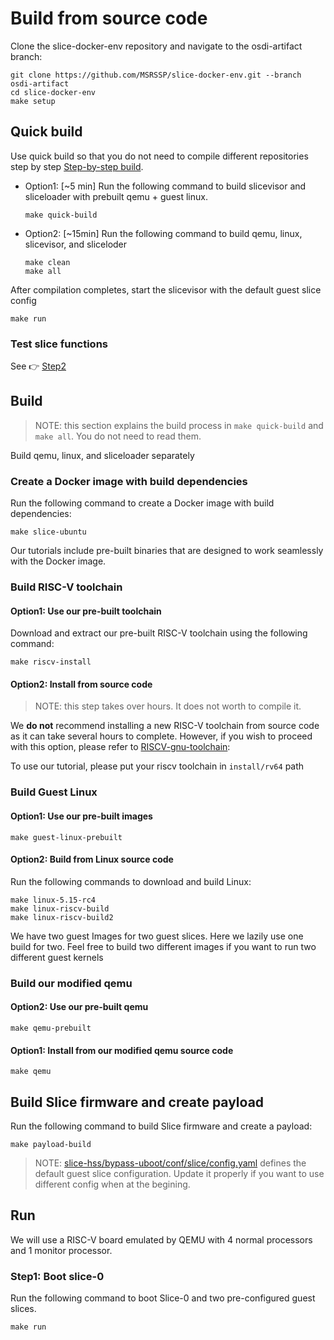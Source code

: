 # Build from source code

Clone the slice-docker-env repository and navigate to the osdi-artifact branch:

```
git clone https://github.com/MSRSSP/slice-docker-env.git --branch osdi-artifact
cd slice-docker-env
make setup
```

## Quick build

Use quick build so that you do not need to compile different repositories step by step [Step-by-step build](#build).

* Option1: [~5 min] Run the following command to build slicevisor and sliceloader with prebuilt qemu + guest linux.
  ```
  make quick-build
  ```

* Option2: [~15min] Run the following command to build qemu, linux, slicevisor, and sliceloder
  ```
  make clean
  make all
  ```

After compilation completes, start the slicevisor with the default guest slice config
```
make run
```

### Test slice functions

See :point_right: [Step2](quick-start.md#)

## Build

> NOTE: this section explains the build process in `make quick-build` and `make all`. You do not need to read them.

Build qemu, linux, and sliceloader separately

### Create a Docker image with build dependencies
Run the following command to create a Docker image with build dependencies:

```
make slice-ubuntu
```

Our tutorials include pre-built binaries that are designed to work seamlessly with the Docker image.

### Build RISC-V toolchain

#### Option1: Use our pre-built toolchain

Download and extract our pre-built RISC-V toolchain using the following command:

```
make riscv-install
```

#### Option2: Install from source code

> NOTE: this step takes over hours. It does not worth to compile it.

We **do not** recommend installing a new RISC-V toolchain from source code as it
can take several hours to complete. However, if you wish to proceed with this
option, please refer to [RISCV-gnu-toolchain](https://github.com/riscv/riscv-gnu-toolchain):

To use our tutorial, please put your riscv toolchain in
`install/rv64` path


### Build Guest Linux

#### Option1: Use our pre-built images

```
make guest-linux-prebuilt
```


#### Option2: Build from Linux source code

Run the following commands to download and build Linux:

```
make linux-5.15-rc4
make linux-riscv-build
make linux-riscv-build2
```

We have two guest Images for two guest slices. Here we lazily use one build for two. Feel free to build two different images if you want to run two different guest kernels

### Build our modified qemu

#### Option2: Use our pre-built qemu

```
make qemu-prebuilt
```

#### Option1: Install from our modified qemu source code

```
make qemu
```

## Build Slice firmware and create payload

Run the following command to build Slice firmware and create a payload:

```
make payload-build
```

> NOTE: [slice-hss/bypass-uboot/conf/slice/config.yaml](slice-hss/bypass-uboot/conf/slice/config.yaml) defines the default guest slice configuration. Update it properly if you want to use different config when at the begining.

## Run
We will use a RISC-V board emulated by QEMU with 4 normal processors and 1 monitor processor. 

### Step1: Boot slice-0

Run the following command to boot Slice-0 and two pre-configured guest slices.

```
make run
```


